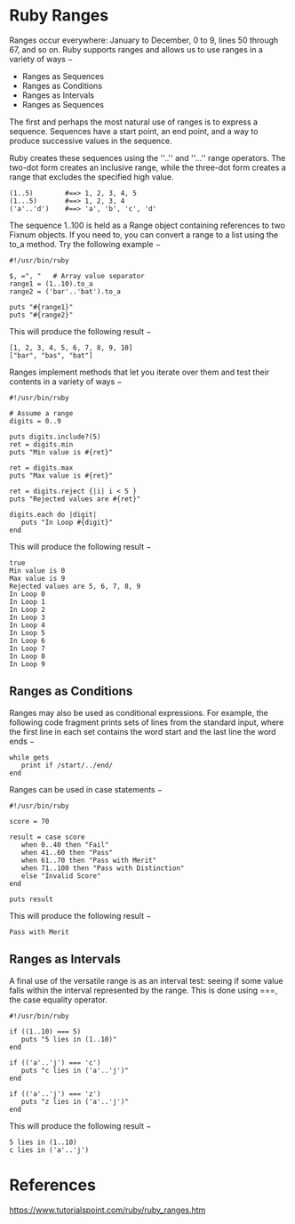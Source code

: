 # Ruby Ranges

Ranges occur everywhere: January to December, 0 to 9, lines 50 through 67, and so on. Ruby supports ranges and allows us to use ranges in a variety of ways −

- Ranges as Sequences
- Ranges as Conditions
- Ranges as Intervals
- Ranges as Sequences

The first and perhaps the most natural use of ranges is to express a sequence. Sequences have a start point, an end point, and a way to produce successive values in the sequence.

Ruby creates these sequences using the ''..'' and ''...'' range operators. The two-dot form creates an inclusive range, while the three-dot form creates a range that excludes the specified high value.
```
(1..5)        #==> 1, 2, 3, 4, 5
(1...5)       #==> 1, 2, 3, 4
('a'..'d')    #==> 'a', 'b', 'c', 'd'
```
The sequence 1..100 is held as a Range object containing references to two Fixnum objects. If you need to, you can convert a range to a list using the to_a method. Try the following example −
```
#!/usr/bin/ruby

$, =", "   # Array value separator
range1 = (1..10).to_a
range2 = ('bar'..'bat').to_a

puts "#{range1}"
puts "#{range2}"
```
This will produce the following result −
```
[1, 2, 3, 4, 5, 6, 7, 8, 9, 10]
["bar", "bas", "bat"]
```
Ranges implement methods that let you iterate over them and test their contents in a variety of ways −
```
#!/usr/bin/ruby

# Assume a range
digits = 0..9

puts digits.include?(5)
ret = digits.min
puts "Min value is #{ret}"

ret = digits.max
puts "Max value is #{ret}"

ret = digits.reject {|i| i < 5 }
puts "Rejected values are #{ret}"

digits.each do |digit|
   puts "In Loop #{digit}"
end
```
This will produce the following result −
```
true
Min value is 0
Max value is 9
Rejected values are 5, 6, 7, 8, 9
In Loop 0
In Loop 1
In Loop 2
In Loop 3
In Loop 4
In Loop 5
In Loop 6
In Loop 7
In Loop 8
In Loop 9
```

## Ranges as Conditions
Ranges may also be used as conditional expressions. For example, the following code fragment prints sets of lines from the standard input, where the first line in each set contains the word start and the last line the word ends −
```
while gets
   print if /start/../end/
end
```
Ranges can be used in case statements −
```
#!/usr/bin/ruby

score = 70

result = case score
   when 0..40 then "Fail"
   when 41..60 then "Pass"
   when 61..70 then "Pass with Merit"
   when 71..100 then "Pass with Distinction"
   else "Invalid Score"
end

puts result
```
This will produce the following result −
```
Pass with Merit
```

## Ranges as Intervals
A final use of the versatile range is as an interval test: seeing if some value falls within the interval represented by the range. This is done using ===, the case equality operator.
```
#!/usr/bin/ruby

if ((1..10) === 5)
   puts "5 lies in (1..10)"
end

if (('a'..'j') === 'c')
   puts "c lies in ('a'..'j')"
end

if (('a'..'j') === 'z')
   puts "z lies in ('a'..'j')"
end
```
This will produce the following result −
```
5 lies in (1..10)
c lies in ('a'..'j')
```
# References
https://www.tutorialspoint.com/ruby/ruby_ranges.htm
